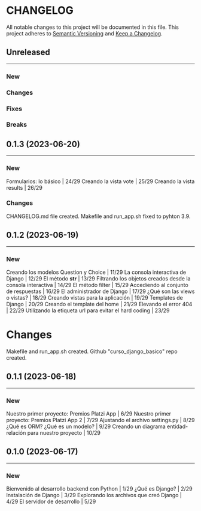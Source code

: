 # CHANGELOG

All notable changes to this project will be documented in this file.
This project adheres to [Semantic Versioning](http://semver.org/) and [Keep a Changelog](http://keepachangelog.com/).



## Unreleased
---

### New

### Changes

### Fixes

### Breaks


## 0.1.3 (2023-06-20)
---

### New
Formularios: lo básico | 24/29
Creando la vista vote | 25/29
Creando la vista results | 26/29

### Changes
CHANGELOG.md file created.
Makefile and run_app.sh fixed to pyhton 3.9.


## 0.1.2 (2023-06-19)
---

### New
Creando los modelos Question y Choice | 11/29
La consola interactiva de Django | 12/29
El método __str__ | 13/29
Filtrando los objetos creados desde la consola interactiva | 14/29
El método filter | 15/29
Accediendo al conjunto de respuestas | 16/29
El administrador de Django | 17/29
¿Qué son las views o vistas? | 18/29
Creando vistas para la aplicación | 19/29
Templates de Django | 20/29
Creando el template del home | 21/29
Elevando el error 404 | 22/29
Utilizando la etiqueta url para evitar el hard coding | 23/29

# Changes
Makefile and run_app.sh created.
Github "curso_django_basico" repo created.


## 0.1.1 (2023-06-18)
---

### New
Nuestro primer proyecto: Premios Platzi App | 6/29
Nuestro primer proyecto: Premios Platzi App 2 | 7/29
Ajustando el archivo settings.py | 8/29
¿Qué es ORM? ¿Qué es un modelo? | 9/29
Creando un diagrama entidad-relación para nuestro proyecto | 10/29


## 0.1.0 (2023-06-17)
---

### New
Bienvenido al desarrollo backend con Python | 1/29
¿Qué es Django? | 2/29
Instalación de Django | 3/29
Explorando los archivos que creó Django | 4/29
El servidor de desarrollo | 5/29
